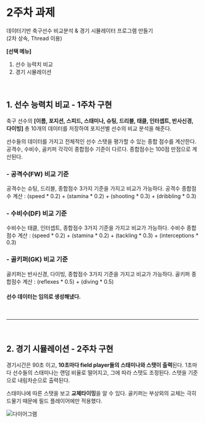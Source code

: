 # 2주차 과제

데이터기반 축구선수 비교분석 & 경기 시뮬레이터 프로그램 만들기<br>
(2차 상속, Thread 이용)

**[선택 메뉴]**
1. 선수 능력치 비교
2. 경기 시뮬레이션
<br>

## 1. 선수 능력치 비교 - 1주차 구현

축구 선수의 **[이름, 포지션, 스피드, 스태미나, 슈팅, 드리블, 태클, 인터셉트, 반사신경, 다이빙]** 총 10개의 데이터를 저장하여 포지션별 선수의 비교 분석을 해준다. 

선수들의 데이터를 가지고 전체적인 선수 스탯을 평가할 수 있는 종합 점수를 계산한다.
공격수, 수비수, 골키퍼 각각이 종합점수 기준이 다르다. 종합점수는 100점 만점으로 계산된다.

### - 공격수(FW) 비교 기준

공격수는 슈팅, 드리블, 종합점수 3가지 기준을 가지고 비교가 가능하다.
공격수 종합점수 계산 : (speed * 0.2) + (stamina * 0.2) + (shooting * 0.3) + (dribbling * 0.3)

### - 수비수(DF) 비교 기준

수비수는 태클, 인터셉트, 종합점수 3가지 기준을 가지고 비교가 가능하다.
수비수 종합점수 계산 : (speed * 0.2) + (stamina * 0.2) + (tackling * 0.3) + (interceptions * 0.3)

### - 골키퍼(GK) 비교 기준

골키퍼는 반사신경, 다이빙, 종합점수 3가지 기준을 가지고 비교가 가능하다.
골키퍼 종합점수 계산 : (reflexes * 0.5) + (diving * 0.5)

#### 선수 데이터는 임의로 생성해냈다.

<br>

---

<br>

## 2. 경기 시뮬레이션 - 2주차 구현

경기시간은 90초 이고, **10초마다 field player들의 스태미나와 스탯이 출력**된다. 1초마다 선수들의 스태미나는 랜덤 비율로 떨어지고, 그에 따라 스탯도 조정된다. 스탯을 기준으로 내림차순으로 출력된다.

스태미나에 따른 스탯을 보고 **교체타이밍**을 알 수 있다. 
골키퍼는 부상외의 교체는 극히 드물기 때문에 필드 플레이어에만 적용했다.<br>

![다이어그램](https://github.com/user-attachments/assets/45d7b304-4d8b-4e05-be40-066006980bce)


